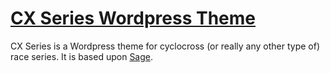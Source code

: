 # [CX Series Wordpress Theme](http://cxseries.com/)

CX Series is a Wordpress theme for cyclocross (or really any other type of) race series. It is based upon [Sage](https://roots.io/sage/).

